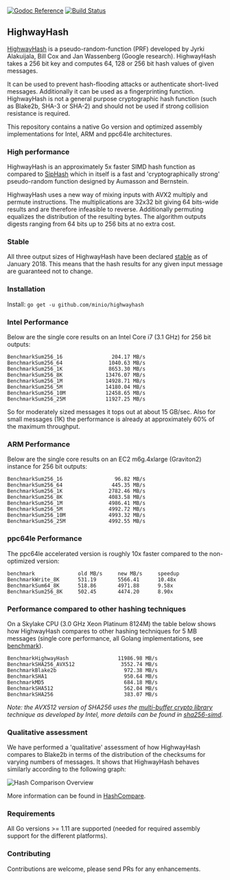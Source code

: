 [![Godoc Reference](https://godoc.org/github.com/minio/highwayhash?status.svg)](https://godoc.org/github.com/minio/highwayhash)
[![Build Status](https://travis-ci.org/minio/highwayhash.svg?branch=master)](https://travis-ci.org/minio/highwayhash)

## HighwayHash

[HighwayHash](https://github.com/google/highwayhash) is a pseudo-random-function
(PRF) developed by Jyrki Alakuijala, Bill Cox and Jan Wassenberg (Google
research). HighwayHash takes a 256 bit key and computes 64, 128 or 256 bit hash
values of given messages.

It can be used to prevent hash-flooding attacks or authenticate short-lived
messages. Additionally it can be used as a fingerprinting function. HighwayHash
is not a general purpose cryptographic hash function (such as Blake2b, SHA-3 or
SHA-2) and should not be used if strong collision resistance is required.

This repository contains a native Go version and optimized assembly
implementations for Intel, ARM and ppc64le architectures.

### High performance

HighwayHash is an approximately 5x faster SIMD hash function as compared to
[SipHash](https://www.131002.net/siphash/siphash.pdf) which in itself is a fast
and 'cryptographically strong' pseudo-random function designed by Aumasson and
Bernstein.

HighwayHash uses a new way of mixing inputs with AVX2 multiply and permute
instructions. The multiplications are 32x32 bit giving 64 bits-wide results and
are therefore infeasible to reverse. Additionally permuting equalizes the
distribution of the resulting bytes. The algorithm outputs digests ranging from
64 bits up to 256 bits at no extra cost.

### Stable

All three output sizes of HighwayHash have been declared
[stable](https://github.com/google/highwayhash/#versioning-and-stability) as of
January 2018. This means that the hash results for any given input message are
guaranteed not to change.

### Installation

Install: `go get -u github.com/minio/highwayhash`

### Intel Performance

Below are the single core results on an Intel Core i7 (3.1 GHz) for 256 bit
outputs:

    BenchmarkSum256_16      		  204.17 MB/s
    BenchmarkSum256_64      		 1040.63 MB/s
    BenchmarkSum256_1K      		 8653.30 MB/s
    BenchmarkSum256_8K      		13476.07 MB/s
    BenchmarkSum256_1M      		14928.71 MB/s
    BenchmarkSum256_5M      		14180.04 MB/s
    BenchmarkSum256_10M     		12458.65 MB/s
    BenchmarkSum256_25M     		11927.25 MB/s

So for moderately sized messages it tops out at about 15 GB/sec. Also for small
messages (1K) the performance is already at approximately 60% of the maximum
throughput.

### ARM Performance

Below are the single core results on an EC2 m6g.4xlarge (Graviton2) instance for
256 bit outputs:

    BenchmarkSum256_16                 96.82 MB/s
    BenchmarkSum256_64                445.35 MB/s
    BenchmarkSum256_1K               2782.46 MB/s
    BenchmarkSum256_8K               4083.58 MB/s
    BenchmarkSum256_1M               4986.41 MB/s
    BenchmarkSum256_5M               4992.72 MB/s
    BenchmarkSum256_10M              4993.32 MB/s
    BenchmarkSum256_25M              4992.55 MB/s

### ppc64le Performance

The ppc64le accelerated version is roughly 10x faster compared to the
non-optimized version:

    benchmark              old MB/s     new MB/s     speedup
    BenchmarkWrite_8K      531.19       5566.41      10.48x
    BenchmarkSum64_8K      518.86       4971.88      9.58x
    BenchmarkSum256_8K     502.45       4474.20      8.90x

### Performance compared to other hashing techniques

On a Skylake CPU (3.0 GHz Xeon Platinum 8124M) the table below shows how
HighwayHash compares to other hashing techniques for 5 MB messages (single core
performance, all Golang implementations, see
[benchmark](https://github.com/fwessels/HashCompare/blob/master/benchmarks_test.go)).

    BenchmarkHighwayHash      	    	11986.98 MB/s
    BenchmarkSHA256_AVX512    	    	 3552.74 MB/s
    BenchmarkBlake2b          	    	  972.38 MB/s
    BenchmarkSHA1             	    	  950.64 MB/s
    BenchmarkMD5              	    	  684.18 MB/s
    BenchmarkSHA512           	    	  562.04 MB/s
    BenchmarkSHA256           	    	  383.07 MB/s

*Note: the AVX512 version of SHA256 uses the
[multi-buffer crypto library](https://github.com/intel/intel-ipsec-mb) technique
as developed by Intel, more details can be found in
[sha256-simd](https://github.com/minio/sha256-simd/).*

### Qualitative assessment

We have performed a 'qualitative' assessment of how HighwayHash compares to
Blake2b in terms of the distribution of the checksums for varying numbers of
messages. It shows that HighwayHash behaves similarly according to the following
graph:

![Hash Comparison Overview](https://s3.amazonaws.com/s3git-assets/hash-comparison-final.png)

More information can be found in
[HashCompare](https://github.com/fwessels/HashCompare).

### Requirements

All Go versions >= 1.11 are supported (needed for required assembly support for
the different platforms).

### Contributing

Contributions are welcome, please send PRs for any enhancements.
